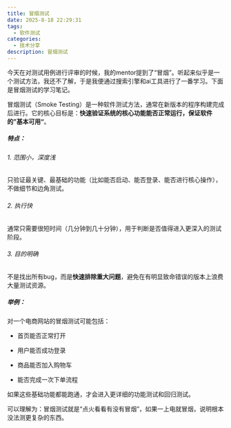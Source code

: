 ```yaml
---
title: 冒烟测试
date: 2025-8-18 22:29:31
tags:
  - 软件测试
categories:
  - 技术分享
description: 冒烟测试
---
```

今天在对测试用例进行评审的时候，我的mentor提到了“冒烟”。听起来似乎是一个测试方法，我还不了解，于是我便通过搜索引擎和ai工具进行了一番学习。下面是冒烟测试的学习笔记。

冒烟测试（Smoke Testing）是一种软件测试方法，通常在新版本的程序构建完成后进行。它的核心目标是：**快速验证系统的核心功能能否正常运行，保证软件的”基本可用“**。

##### 特点：

###### 1. 范围小，深度浅
   只验证最关键、最基础的功能（比如能否启动、能否登录、能否进行核心操作），不做细节和边角测试。
###### 2. 执行快
   通常只需要很短时间（几分钟到几十分钟），用于判断是否值得进入更深入的测试阶段。

###### 3. 目的明确
   不是找出所有bug，而是**快速排除重大问题**，避免在有明显致命错误的版本上浪费大量测试资源。


##### 举例：

对一个电商网站的冒烟测试可能包括：

- 首页能否正常打开
    
- 用户能否成功登录
    
- 商品能否加入购物车
    
- 能否完成一次下单流程

如果这些基础功能都能跑通，才会进入更详细的功能测试和回归测试。

可以理解为：冒烟测试就是“点火看看有没有冒烟”，如果一上电就冒烟，说明根本没法测更复杂的东西。

